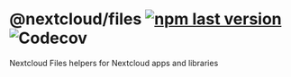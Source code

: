 # @nextcloud/files [![npm last version](https://img.shields.io/npm/v/@nextcloud/files.svg?style=flat-square)](https://www.npmjs.com/package/@nextcloud/files) ![Codecov](https://img.shields.io/codecov/c/github/nextcloud/nextcloud-files?style=flat-square)

Nextcloud Files helpers for Nextcloud apps and libraries
